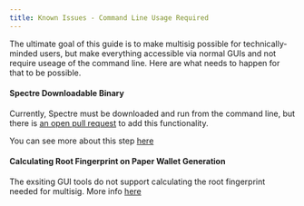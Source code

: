 ```yaml
---
title: Known Issues - Command Line Usage Required
---
```


The ultimate goal of this guide is to make multisig possible for technically-minded users, but make everything accessible via normal GUIs and not require useage of the command line.
Here are what needs to happen for that to be possible.

#### Spectre Downloadable Binary
Currently, Spectre must be downloaded and run from the command line, but there is
[an open pull request](https://github.com/cryptoadvance/specter-desktop/pull/273)
to add this functionality.

You can see more about this step [here](/spectre-config)

#### Calculating Root Fingerprint on Paper Wallet Generation
The exsiting GUI tools do not support calculating the root fingerprint needed for multisig.
More info [here](setup-wallets/paper)
